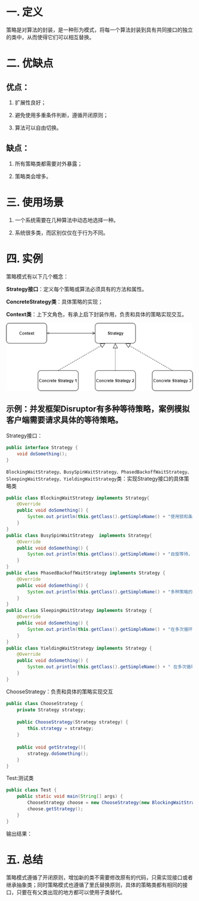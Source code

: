 # 一. 定义
策略是对算法的封装，是一种形为模式，将每一个算法封装到具有共同接口的独立的类中，从而使得它们可以相互替换。

# 二. 优缺点
## 优点：
1. 扩展性良好；

2. 避免使用多重条件判断，遵循开闭原则；

3. 算法可以自由切换。
## 缺点：

1. 所有策略类都需要对外暴露；

2. 策略类会增多。
# 三. 使用场景
1. 一个系统需要在几种算法中动态地选择一种。

2. 系统很多类，而区别仅仅在于行为不同。
# 四. 实例
策略模式有以下几个概念：

**Strategy接口**：定义每个策略或算法必须具有的方法和属性。

**ConcreteStrategy类**：具体策略的实现；

**Context类**：上下文角色，有承上启下封装作用，负责和具体的策略实现交互。

![9bd24919de4e20b6482b2398b434bc45](策略模式（StrategyPattern）.resources/C95562F6-0DFF-47A8-90D1-0C6639DC6A43.png)

## 示例：并发框架Disruptor有多种等待策略，案例模拟客户端需要请求具体的等待策略。
Strategy接口：
```java
public interface Strategy {
    void doSomething();
}
```
`BlockingWaitStrategy、BusySpinWaitStrategy、PhasedBackoffWaitStrategy、SleepingWaitStrategy、YieldingWaitStrategy`类：实现Strategy接口的具体策略类

```java
public class BlockingWaitStrategy implements Strategy{
    @Override
    public void doSomething() {
        System.out.println(this.getClass().getSimpleName() + "使用锁和条件变量。CPU资源的占用少，延迟大");
    }
}
public class BusySpinWaitStrategy  implements Strategy{
    @Override
    public void doSomething() {
        System.out.println(this.getClass().getSimpleName() + "自旋等待，类似Linux Kernel使用的自旋锁。低延迟但同时对CPU资源的占用也多");
    }
}
public class PhasedBackoffWaitStrategy implements Strategy {
    @Override
    public void doSomething() {
        System.out.println(this.getClass().getSimpleName() + "多种策略的综合，CPU资源的占用少，延迟大");
    }
}
public class SleepingWaitStrategy implements Strategy {
    @Override
    public void doSomething() {
        System.out.println(this.getClass().getSimpleName() + "在多次循环尝试不成功后，选择让出CPU，等待下次调度，多次调度后仍不成功，尝试前睡眠一个纳秒级别的时间再尝试。这种策略平衡了延迟和CPU资源占用，但延迟不均匀");
    }
}
public class YieldingWaitStrategy implements Strategy {
    @Override
    public void doSomething() {
        System.out.println(this.getClass().getSimpleName() + " 在多次循环尝试不成功后，选择让出CPU，等待下次调。平衡了延迟和CPU资源占用，但延迟也比较均匀");
    }
}
```
ChooseStrategy：负责和具体的策略实现交互
```java
public class ChooseStrategy {
    private Strategy strategy;

    public ChooseStrategy(Strategy strategy) {
        this.strategy = strategy;
    }

    public void getStrategy(){
        strategy.doSomething();
    }
}

```
Test:测试类
```java
public class Test {
    public static void main(String[] args) {
        ChooseStrategy choose = new ChooseStrategy(new BlockingWaitStrategy());
        choose.getStrategy();
    }
}
```
输出结果：
# 五. 总结
策略模式遵循了开闭原则，增加新的类不需要修改原有的代码，只需实现接口或者继承抽象类；同时策略模式也遵循了里氏替换原则，具体的策略类都有相同的接口，只要在有父类出现的地方都可以使用子类替代。